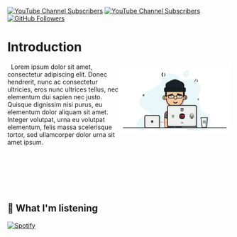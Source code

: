 [![YouTube Channel Subscribers][Youtube-Channel-Subscribers]][YouTube-url]
[![YouTube Channel Subscribers][Youtube-Channel-Views]][YouTube-url]
[![GitHub Followers][GitHub.com]][GitHub-url]

# Introduction
&nbsp;<img src="https://github.com/andreaaazo/andreaaazo/blob/main/coder.gif" align="right" width="50%"/>
Lorem ipsum dolor sit amet, consectetur adipiscing elit. Donec hendrerit, nunc ac consectetur ultricies, eros nunc ultrices tellus, nec elementum dui sapien nec justo. Quisque dignissim nisi purus, eu elementum dolor aliquam sit amet. Integer volutpat, urna eu volutpat elementum, felis massa scelerisque tortor, sed ullamcorper dolor urna sit amet ipsum.

<br/>
<br/>
<br/>
<br/>
<br/>

## 🎼 What I'm listening
[![Spotify](https://spotify-dynamic-player.vercel.app/api/spotify)](https://open.spotify.com/user/boxofdeath)



[YouTube-Channel-Subscribers]: https://img.shields.io/youtube/channel/subscribers/UCAMPX_yvXMXMidga9hTYyAQ?style=for-the-badge&logo=youtube
[YouTube-url]: https://www.youtube.com/channel/UCAMPX_yvXMXMidga9hTYyAQ
[GitHub.com]: https://img.shields.io/github/followers/andreaaazo?style=for-the-badge&logo=github
[GitHub-url]: https://github.com/andreaaazo/
[YouTube-Channel-Views]: https://img.shields.io/youtube/channel/views/UCAMPX_yvXMXMidga9hTYyAQ?style=for-the-badge&logo=youtube
